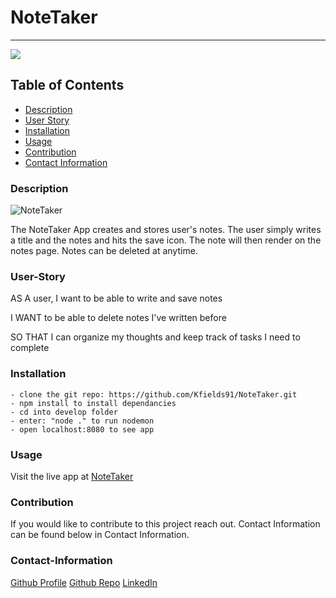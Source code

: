 # NoteTaker

---

<a href="https://img.shields.io/badge/License-MIT-brightgreen"><img src="https://img.shields.io/badge/License-MIT-brightgreen"></a>

## Table of Contents

- [Description](#description)
- [User Story](#user-story)
- [Installation](#installation)
- [Usage](#usage)
- [Contribution](#contribution)
- [Contact Information](#contact-information)

### Description

![NoteTaker](https://user-images.githubusercontent.com/68616301/109265499-7fb39f80-77bb-11eb-960f-065a171236b6.gif)

The NoteTaker App creates and stores user's notes. The user simply writes a title and the notes and hits the save icon. The note will then render on the notes page. Notes can be deleted at anytime.

### User-Story

AS A user, I want to be able to write and save notes

I WANT to be able to delete notes I've written before

SO THAT I can organize my thoughts and keep track of tasks I need to complete

### Installation

```
- clone the git repo: https://github.com/Kfields91/NoteTaker.git
- npm install to install dependancies
- cd into develop folder
- enter: "node ." to run nodemon
- open localhost:8080 to see app
```

### Usage

Visit the live app at [NoteTaker](https://frozen-woodland-57127.herokuapp.com/)

### Contribution

If you would like to contribute to this project reach out. Contact Information can be found below in Contact Information.

### Contact-Information

[Github Profile](https://github.com/Kfields91)
[Github Repo](https://github.com/Kfields91/NoteTaker)
[LinkedIn](https://www.linkedin.com/in/kelsea-fields/)
